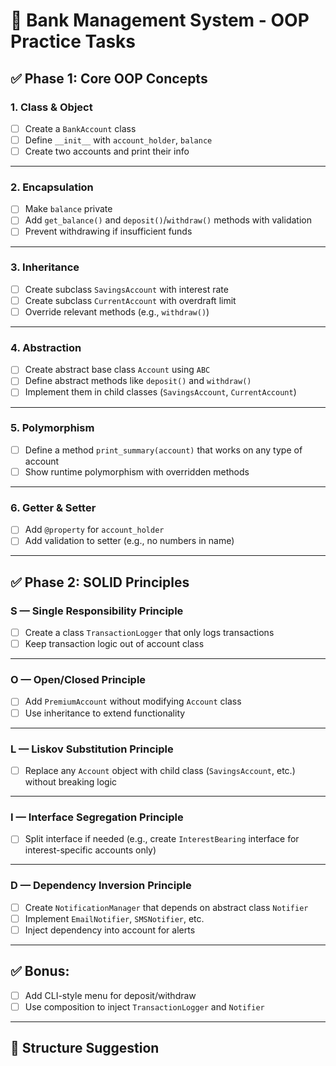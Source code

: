 # 🏦 Bank Management System - OOP Practice Tasks

## ✅ Phase 1: Core OOP Concepts

### 1. Class & Object
- [ ] Create a `BankAccount` class
- [ ] Define `__init__` with `account_holder`, `balance`
- [ ] Create two accounts and print their info

---

### 2. Encapsulation
- [ ] Make `balance` private
- [ ] Add `get_balance()` and `deposit()`/`withdraw()` methods with validation
- [ ] Prevent withdrawing if insufficient funds

---

### 3. Inheritance
- [ ] Create subclass `SavingsAccount` with interest rate
- [ ] Create subclass `CurrentAccount` with overdraft limit
- [ ] Override relevant methods (e.g., `withdraw()`)

---

### 4. Abstraction
- [ ] Create abstract base class `Account` using `ABC`
- [ ] Define abstract methods like `deposit()` and `withdraw()`
- [ ] Implement them in child classes (`SavingsAccount`, `CurrentAccount`)

---

### 5. Polymorphism
- [ ] Define a method `print_summary(account)` that works on any type of account
- [ ] Show runtime polymorphism with overridden methods

---

### 6. Getter & Setter
- [ ] Add `@property` for `account_holder`
- [ ] Add validation to setter (e.g., no numbers in name)

---

## ✅ Phase 2: SOLID Principles

### S — Single Responsibility Principle
- [ ] Create a class `TransactionLogger` that only logs transactions
- [ ] Keep transaction logic out of account class

---

### O — Open/Closed Principle
- [ ] Add `PremiumAccount` without modifying `Account` class
- [ ] Use inheritance to extend functionality

---

### L — Liskov Substitution Principle
- [ ] Replace any `Account` object with child class (`SavingsAccount`, etc.) without breaking logic

---

### I — Interface Segregation Principle
- [ ] Split interface if needed (e.g., create `InterestBearing` interface for interest-specific accounts only)

---

### D — Dependency Inversion Principle
- [ ] Create `NotificationManager` that depends on abstract class `Notifier`
- [ ] Implement `EmailNotifier`, `SMSNotifier`, etc.
- [ ] Inject dependency into account for alerts

---

## ✅ Bonus:
- [ ] Add CLI-style menu for deposit/withdraw
- [ ] Use composition to inject `TransactionLogger` and `Notifier`

---

## 📁 Structure Suggestion
